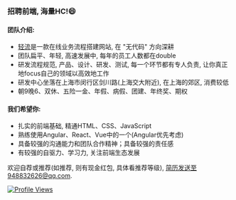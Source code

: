 ### 招聘前端, 海量HC!😄

#### 团队介绍:

 - [轻流](https://www.qingflow.com)是一款在线业务流程搭建网站, 在 "无代码" 方向深耕
 - 团队扁平、年轻, 高速发展中, 每年的员工人数都在double
 - 研发流程规范, 产品、设计、研发、测试, 每一个环节都有专人负责, 让你真正地focus自己的领域以高效地工作
 - 研发中心坐落在上海市闵行区剑川路(上海交大附近), 在上海的郊区, 消费较低
 - 朝9晚6、双休、五险一金、年假、病假、团建、年终奖、期权

#### 我们希望你:

 - 扎实的前端基础, 精通HTML、CSS、JavaScript
 - 熟练使用Angular、React、Vue中的一个(Angular优先考虑)
 - 具备较强的沟通能力和团队合作精神；具备较强的责任感
 - 有较强的自驱力、学习力, 关注前端生态发展

欢迎自荐或推荐(如推荐, 则有现金红包, 具体看推荐等级), 简历发送至948832626@qq.com.

[![Profile Views](https://komarev.com/ghpvc/?username=Eve-Sama)](https://github.com/Eve-Sama)